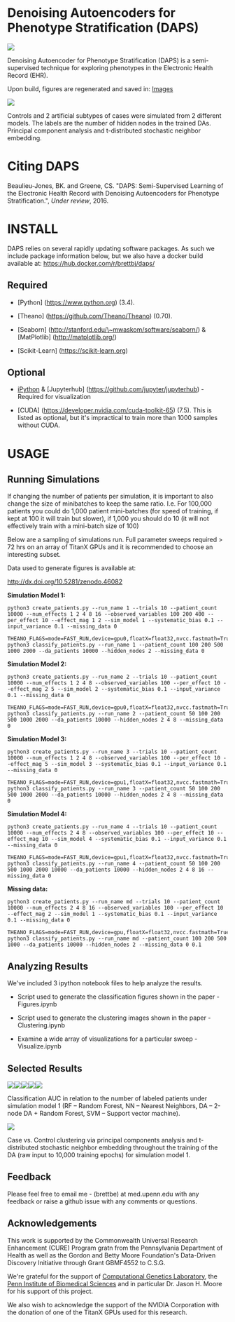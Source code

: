 Denoising Autoencoders for Phenotype Stratification (DAPS) 
===========================================================

![](<https://api.shippable.com/projects/56bc03af1895ca447473c87d/badge?branch=staging>)

Denoising Autoencoder for Phenotype Stratification (DAPS) is a semi-supervised
technique for exploring phenotypes in the Electronic Health Record (EHR).

Upon build, figures are regenerated and saved in:
[Images](https://github.com/greenelab/DAPS/tree/master/images)

![](<./images/cluster.png>)

Controls and 2 artificial subtypes of cases were simulated from 2 different
models. The labels are the number of hidden nodes in the trained DAs. Principal
component analysis and t-distributed stochastic neighbor embedding.

Citing DAPS
===========

Beaulieu-Jones, BK. and Greene, CS. "DAPS: Semi-Supervised Learning of the
Electronic Health Record with Denoising Autoencoders for Phenotype
Stratification.", *Under review*, 2016.

INSTALL
=======

DAPS relies on several rapidly updating software packages. As such we include
package information below, but we also have a docker build available at:
https://hub.docker.com/r/brettbj/daps/

Required
--------

-   [Python] (https://www.python.org) (3.4).

-   [Theano] (https://github.com/Theano/Theano) (0.70).

-   [Seaborn] (http://stanford.edu/\~mwaskom/software/seaborn/) & [MatPlotlib]
    (http://matplotlib.org/)

-   [Scikit-Learn] (https://scikit-learn.org)

Optional
--------

-   [iPython](<http://ipython.org/>) & [Jupyterhub]
    (https://github.com/jupyter/jupyterhub) - Required for visualization

-   [CUDA] (https://developer.nvidia.com/cuda-toolkit-65) (7.5). This is listed
    as optional, but it's impractical to train more than 1000 samples without
    CUDA.

USAGE
=====

Running Simulations
-------------------

If changing the number of patients per simulation, it is important to also
change the size of minibatches to keep the same ratio. I.e. For 100,000 patients
you could do 1,000 patient mini-batches (for speed of training, if kept at 100
it will train but slower), if 1,000 you should do 10 (it will not effectively
train with a mini-batch size of 100)

Below are a sampling of simulations run. Full parameter sweeps required \> 72
hrs on an array of TitanX GPUs and it is recommended to choose an interesting
subset.

Data used to generate figures is available at:

<http://dx.doi.org/10.5281/zenodo.46082>

**Simulation Model 1:**

~~~~~~~~~~~~~~~~~~~~~~~~~~~~~~~~~~~~~~~~~~~~~~~~~~~~~~~~~~~~~~~~~~~~~~~~~~~~~~~~
python3 create_patients.py --run_name 1 --trials 10 --patient_count 10000 --num_effects 1 2 4 8 16 --observed_variables 100 200 400 --per_effect 10 --effect_mag 1 2 --sim_model 1 --systematic_bias 0.1 --input_variance 0.1 --missing_data 0
~~~~~~~~~~~~~~~~~~~~~~~~~~~~~~~~~~~~~~~~~~~~~~~~~~~~~~~~~~~~~~~~~~~~~~~~~~~~~~~~

~~~~~~~~~~~~~~~~~~~~~~~~~~~~~~~~~~~~~~~~~~~~~~~~~~~~~~~~~~~~~~~~~~~~~~~~~~~~~~~~
THEANO_FLAGS=mode=FAST_RUN,device=gpu0,floatX=float32,nvcc.fastmath=True python3 classify_patients.py --run_name 1 --patient_count 100 200 500 1000 2000 --da_patients 10000 --hidden_nodes 2 --missing_data 0
~~~~~~~~~~~~~~~~~~~~~~~~~~~~~~~~~~~~~~~~~~~~~~~~~~~~~~~~~~~~~~~~~~~~~~~~~~~~~~~~

**Simulation Model 2:**

~~~~~~~~~~~~~~~~~~~~~~~~~~~~~~~~~~~~~~~~~~~~~~~~~~~~~~~~~~~~~~~~~~~~~~~~~~~~~~~~
python3 create_patients.py --run_name 2 --trials 10 --patient_count 10000 --num_effects 1 2 4 8 --observed_variables 100 --per_effect 10 --effect_mag 2 5 --sim_model 2 --systematic_bias 0.1 --input_variance 0.1 --missing_data 0
~~~~~~~~~~~~~~~~~~~~~~~~~~~~~~~~~~~~~~~~~~~~~~~~~~~~~~~~~~~~~~~~~~~~~~~~~~~~~~~~

~~~~~~~~~~~~~~~~~~~~~~~~~~~~~~~~~~~~~~~~~~~~~~~~~~~~~~~~~~~~~~~~~~~~~~~~~~~~~~~~
THEANO_FLAGS=mode=FAST_RUN,device=gpu0,floatX=float32,nvcc.fastmath=True python3 classify_patients.py --run_name 2 --patient_count 50 100 200 500 1000 2000 --da_patients 10000 --hidden_nodes 2 4 8 --missing_data 0
~~~~~~~~~~~~~~~~~~~~~~~~~~~~~~~~~~~~~~~~~~~~~~~~~~~~~~~~~~~~~~~~~~~~~~~~~~~~~~~~

**Simulation Model 3:**

~~~~~~~~~~~~~~~~~~~~~~~~~~~~~~~~~~~~~~~~~~~~~~~~~~~~~~~~~~~~~~~~~~~~~~~~~~~~~~~~
python3 create_patients.py --run_name 3 --trials 10 --patient_count 10000 --num_effects 1 2 4 8 --observed_variables 100 --per_effect 10 --effect_mag 5 --sim_model 3 --systematic_bias 0.1 --input_variance 0.1 --missing_data 0
~~~~~~~~~~~~~~~~~~~~~~~~~~~~~~~~~~~~~~~~~~~~~~~~~~~~~~~~~~~~~~~~~~~~~~~~~~~~~~~~

~~~~~~~~~~~~~~~~~~~~~~~~~~~~~~~~~~~~~~~~~~~~~~~~~~~~~~~~~~~~~~~~~~~~~~~~~~~~~~~~
THEANO_FLAGS=mode=FAST_RUN,device=gpu1,floatX=float32,nvcc.fastmath=True python3 classify_patients.py --run_name 3 --patient_count 50 100 200 500 1000 2000 --da_patients 10000 --hidden_nodes 2 4 8 --missing_data 0
~~~~~~~~~~~~~~~~~~~~~~~~~~~~~~~~~~~~~~~~~~~~~~~~~~~~~~~~~~~~~~~~~~~~~~~~~~~~~~~~

**Simulation Model 4:**

~~~~~~~~~~~~~~~~~~~~~~~~~~~~~~~~~~~~~~~~~~~~~~~~~~~~~~~~~~~~~~~~~~~~~~~~~~~~~~~~
python3 create_patients.py --run_name 4 --trials 10 --patient_count 10000 --num_effects 2 4 8 --observed_variables 100 --per_effect 10 --effect_mag 10 --sim_model 4 --systematic_bias 0.1 --input_variance 0.1 --missing_data 0
~~~~~~~~~~~~~~~~~~~~~~~~~~~~~~~~~~~~~~~~~~~~~~~~~~~~~~~~~~~~~~~~~~~~~~~~~~~~~~~~

~~~~~~~~~~~~~~~~~~~~~~~~~~~~~~~~~~~~~~~~~~~~~~~~~~~~~~~~~~~~~~~~~~~~~~~~~~~~~~~~
THEANO_FLAGS=mode=FAST_RUN,device=gpu1,floatX=float32,nvcc.fastmath=True python3 classify_patients.py --run_name 4 --patient_count 50 100 200 500 1000 2000 10000 --da_patients 10000 --hidden_nodes 2 4 8 16 --missing_data 0
~~~~~~~~~~~~~~~~~~~~~~~~~~~~~~~~~~~~~~~~~~~~~~~~~~~~~~~~~~~~~~~~~~~~~~~~~~~~~~~~

**Missing data:**

~~~~~~~~~~~~~~~~~~~~~~~~~~~~~~~~~~~~~~~~~~~~~~~~~~~~~~~~~~~~~~~~~~~~~~~~~~~~~~~~
python3 create_patients.py --run_name md --trials 10 --patient_count 10000 --num_effects 2 4 8 16 --observed_variables 100 --per_effect 10 --effect_mag 2 --sim_model 1 --systematic_bias 0.1 --input_variance 0.1 --missing_data 0
~~~~~~~~~~~~~~~~~~~~~~~~~~~~~~~~~~~~~~~~~~~~~~~~~~~~~~~~~~~~~~~~~~~~~~~~~~~~~~~~

~~~~~~~~~~~~~~~~~~~~~~~~~~~~~~~~~~~~~~~~~~~~~~~~~~~~~~~~~~~~~~~~~~~~~~~~~~~~~~~~
THEANO_FLAGS=mode=FAST_RUN,device=gpu,floatX=float32,nvcc.fastmath=True python3 classify_patients.py --run_name md --patient_count 100 200 500 1000 --da_patients 10000 --hidden_nodes 2 --missing_data 0 0.1
~~~~~~~~~~~~~~~~~~~~~~~~~~~~~~~~~~~~~~~~~~~~~~~~~~~~~~~~~~~~~~~~~~~~~~~~~~~~~~~~

Analyzing Results
-----------------

We've included 3 ipython notebook files to help analyze the results.

-   Script used to generate the classification figures shown in the paper -
    Figures.ipynb

-   Script used to generate the clustering images shown in the paper -
    Clustering.ipynb

-   Examine a wide array of visualizations for a particular sweep -
    Visualize.ipynb

Selected Results
----------------

![](<./images/figure_3_patients_100.png>)![](<./images/figure_3_patients_200.png>)![](<./images/figure_3_patients_500.png>)![](<./images/figure_3_patients_1000.png>)![](<./images/figure_3_patients_2000.png>)

Classification AUC in relation to the number of labeled patients under
simulation model 1 (RF – Random Forest, NN – Nearest Neighbors, DA – 2-node DA +
Random Forest, SVM – Support vector machine).

![](<./images/fig2.png>)

Case vs. Control clustering via principal components analysis and t-distributed
stochastic neighbor embedding throughout the training of the DA (raw input to
10,000 training epochs) for simulation model 1.

Feedback
--------

Please feel free to email me - (brettbe) at med.upenn.edu with any feedback or
raise a github issue with any comments or questions.

Acknowledgements
----------------

This work is supported by the Commonwealth Universal Research Enhancement (CURE)
Program gratn from the Pennsylvania Department of Health as well as the Gordon
and Betty Moore Foundation's Data-Driven Discovery Initiative through Grant
GBMF4552 to C.S.G.

We're grateful for the support of [Computational Genetics
Laboratory](<http://epistasis.org>), the [Penn Institute of Biomedical
Sciences](<http://upibi.org/>) and in particular Dr. Jason H. Moore for his
support of this project.

We also wish to acknowledge the support of the NVIDIA Corporation with the
donation of one of the TitanX GPUs used for this research.
